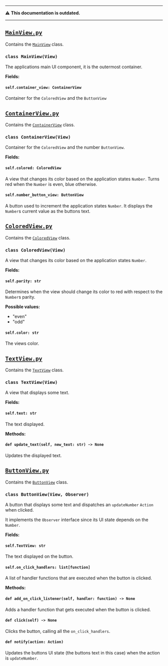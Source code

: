****
⚠️ **This documentation is outdated.**
****

## [`MainView.py`](MainUI.py)

Contains the [`MainView`](#class-mainviewview) class.

### `class MainView(View)`

The applications main UI component, it is the outermost container.

**Fields:**

#### `self.container_view: ContainerView`

Container for the `ColoredView` and the `ButtonView`

## [`ContainerView.py`](Container.py)

Contains the [`ContainerView`](#class-containerviewview) class.

### `class ContainerView(View)`

Container for the `ColoredView` and the number `ButtonView`.

**Fields:**

#### `self.colored: ColoredView`

A view that changes its color based on the application states `Number`.
Turns red when the `Number` is even, blue otherwise.

#### `self.number_button_view: ButtonView`

A button used to increment the application states `Number`. It displays the `Number`s current value as the buttons text.

## [`ColoredView.py`](ColoredView.py)

Contains the [`ColoredView`](#class-coloredviewview) class.

### `class ColoredView(View)`

A view that changes its color based on the application states `Number`.

**Fields:**

#### `self.parity: str`
Determines when the view should change its color to red with respect to the `Number`s parity.

**Possible values:**
* "even"
* "odd"

#### `self.color: str`
The views color.

## [`TextView.py`](../customui/Label.py)
Contains the [`TextView`](#class-coloredviewview) class.

### `class TextView(View)`
A view that displays some text.

**Fields:**

#### `self.text: str`
The text displayed.

**Methods:**

#### `def update_text(self, new_text: str) -> None`
Updates the displayed text.

## [`ButtonView.py`](../customui/Button.py)
Contains the [`ButtonView`](#class-buttonviewview) class.

### `class ButtonView(View, Observer)`
A button that displays some text and dispatches an `updateNumber` `Action` when clicked.

It implements the `Observer` interface since its UI state depends on the `Number`.

**Fields:**

#### `self.TextView: str`
The text displayed on the button.

#### `self.on_click_handlers: list[function]`
A list of handler functions that are executed when the button is clicked.

**Methods:**

#### `def add_on_click_listener(self, handler: function) -> None`
Adds a handler function that gets executed when the button is clicked.

#### `def click(self) -> None`
Clicks the button, calling all the `on_click_handlers`.

#### `def notify(action: Action)`
Updates the buttons UI state (the buttons text in this case) when the action is `updateNumber`.
